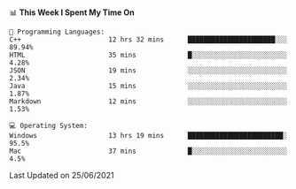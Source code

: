 
<!--START_SECTION:waka-->
📊 **This Week I Spent My Time On** 

```text
💬 Programming Languages: 
C++                      12 hrs 32 mins      ██████████████████████░░░   89.94% 
HTML                     35 mins             █░░░░░░░░░░░░░░░░░░░░░░░░   4.28% 
JSON                     19 mins             ░░░░░░░░░░░░░░░░░░░░░░░░░   2.34% 
Java                     15 mins             ░░░░░░░░░░░░░░░░░░░░░░░░░   1.87% 
Markdown                 12 mins             ░░░░░░░░░░░░░░░░░░░░░░░░░   1.53%

💻 Operating System: 
Windows                  13 hrs 19 mins      ████████████████████████░   95.5% 
Mac                      37 mins             █░░░░░░░░░░░░░░░░░░░░░░░░   4.5%

```


 Last Updated on 25/06/2021
<!--END_SECTION:waka-->
